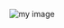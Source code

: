 ![my image](https://i0.wp.com/www.jamiesale-cartoonist.com/wp-content/uploads/cartoon-business-man-free1.png?ssl=1)